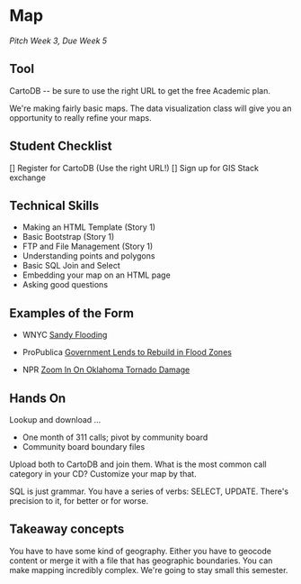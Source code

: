 # Map
*Pitch Week 3, Due Week 5*

## Tool
CartoDB -- be sure to use the right URL to get the free Academic plan.

We're making fairly basic maps. The data visualization class will give you an opportunity to really refine your maps.

## Student Checklist
[] Register for CartoDB (Use the right URL!)
[] Sign up for GIS Stack exchange

## Technical Skills
+ Making an HTML Template (Story 1)
+ Basic Bootstrap (Story 1)
+ FTP and File Management (Story 1)
+ Understanding points and polygons
+ Basic SQL Join and Select
+ Embedding your map on an HTML page
+ Asking good questions

## Examples of the Form
+ WNYC [Sandy Flooding](http://project.wnyc.org/flooding-sandy-new/#12.00/40.7378/-74.07020)
+ ProPublica [Government Lends to Rebuild in Flood Zones](http://projects.propublica.org/sandy-sba/)

+ NPR [Zoom In On Oklahoma Tornado Damage](http://apps.npr.org/moore-oklahoma-tornado-damage/)

## Hands On

Lookup and download ...

+ One month of 311 calls; pivot by community board
+ Community board boundary files

Upload both to CartoDB and join them. What is the most common call category in your CD? Customize your map by that. 

SQL is just grammar. You have a series of verbs: SELECT, UPDATE. There's precision to it, for better or for worse. 

## Takeaway concepts
You have to have some kind of geography. Either you have to geocode content or merge it with a file that has geographic boundaries. You can make mapping incredibly complex. We're going to stay small this semester.
